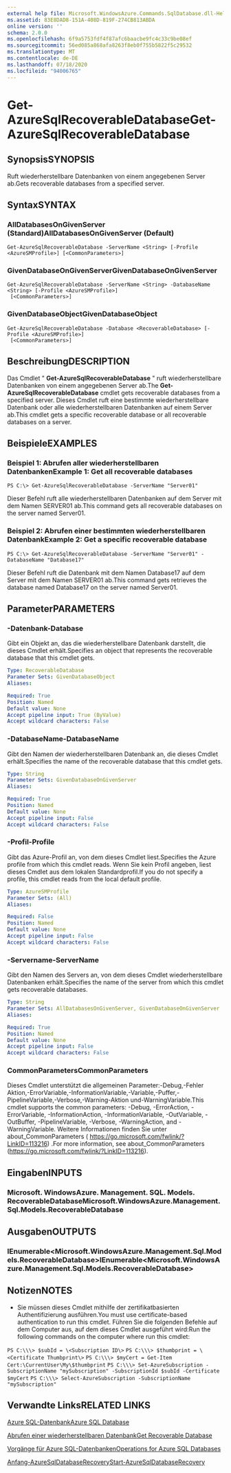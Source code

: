 ```yaml
---
external help file: Microsoft.WindowsAzure.Commands.SqlDatabase.dll-Help.xml
ms.assetid: 83E8DAD8-151A-408D-819F-274CB813ABDA
online version: ''
schema: 2.0.0
ms.openlocfilehash: 6f9a5753fdf4f87afc6baacbe9fc4c33c9be08ef
ms.sourcegitcommit: 56ed085a868afa8263f8eb0f755b5822f5c29532
ms.translationtype: MT
ms.contentlocale: de-DE
ms.lasthandoff: 07/18/2020
ms.locfileid: "94006765"
---
```

# <span data-ttu-id="5265f-101">Get-AzureSqlRecoverableDatabase</span><span class="sxs-lookup"><span data-stu-id="5265f-101">Get-AzureSqlRecoverableDatabase</span></span>

## <span data-ttu-id="5265f-102">Synopsis</span><span class="sxs-lookup"><span data-stu-id="5265f-102">SYNOPSIS</span></span>
<span data-ttu-id="5265f-103">Ruft wiederherstellbare Datenbanken von einem angegebenen Server ab.</span><span class="sxs-lookup"><span data-stu-id="5265f-103">Gets recoverable databases from a specified server.</span></span>

## <span data-ttu-id="5265f-104">Syntax</span><span class="sxs-lookup"><span data-stu-id="5265f-104">SYNTAX</span></span>

### <span data-ttu-id="5265f-105">AllDatabasesOnGivenServer (Standard)</span><span class="sxs-lookup"><span data-stu-id="5265f-105">AllDatabasesOnGivenServer (Default)</span></span>
```
Get-AzureSqlRecoverableDatabase -ServerName <String> [-Profile <AzureSMProfile>] [<CommonParameters>]
```

### <span data-ttu-id="5265f-106">GivenDatabaseOnGivenServer</span><span class="sxs-lookup"><span data-stu-id="5265f-106">GivenDatabaseOnGivenServer</span></span>
```
Get-AzureSqlRecoverableDatabase -ServerName <String> -DatabaseName <String> [-Profile <AzureSMProfile>]
 [<CommonParameters>]
```

### <span data-ttu-id="5265f-107">GivenDatabaseObject</span><span class="sxs-lookup"><span data-stu-id="5265f-107">GivenDatabaseObject</span></span>
```
Get-AzureSqlRecoverableDatabase -Database <RecoverableDatabase> [-Profile <AzureSMProfile>]
 [<CommonParameters>]
```

## <span data-ttu-id="5265f-108">Beschreibung</span><span class="sxs-lookup"><span data-stu-id="5265f-108">DESCRIPTION</span></span>
<span data-ttu-id="5265f-109">Das Cmdlet " **Get-AzureSqlRecoverableDatabase** " ruft wiederherstellbare Datenbanken von einem angegebenen Server ab.</span><span class="sxs-lookup"><span data-stu-id="5265f-109">The **Get-AzureSqlRecoverableDatabase** cmdlet gets recoverable databases from a specified server.</span></span>
<span data-ttu-id="5265f-110">Dieses Cmdlet ruft eine bestimmte wiederherstellbare Datenbank oder alle wiederherstellbaren Datenbanken auf einem Server ab.</span><span class="sxs-lookup"><span data-stu-id="5265f-110">This cmdlet gets a specific recoverable database or all recoverable databases on a server.</span></span>

## <span data-ttu-id="5265f-111">Beispiele</span><span class="sxs-lookup"><span data-stu-id="5265f-111">EXAMPLES</span></span>

### <span data-ttu-id="5265f-112">Beispiel 1: Abrufen aller wiederherstellbaren Datenbanken</span><span class="sxs-lookup"><span data-stu-id="5265f-112">Example 1: Get all recoverable databases</span></span>
```
PS C:\> Get-AzureSqlRecoverableDatabase -ServerName "Server01"
```

<span data-ttu-id="5265f-113">Dieser Befehl ruft alle wiederherstellbaren Datenbanken auf dem Server mit dem Namen SERVER01 ab.</span><span class="sxs-lookup"><span data-stu-id="5265f-113">This command gets all recoverable databases on the server named Server01.</span></span>

### <span data-ttu-id="5265f-114">Beispiel 2: Abrufen einer bestimmten wiederherstellbaren Datenbank</span><span class="sxs-lookup"><span data-stu-id="5265f-114">Example 2: Get a specific recoverable database</span></span>
```
PS C:\> Get-AzureSqlRecoverableDatabase -ServerName "Server01" -DatabaseName "Database17"
```

<span data-ttu-id="5265f-115">Dieser Befehl ruft die Datenbank mit dem Namen Database17 auf dem Server mit dem Namen SERVER01 ab.</span><span class="sxs-lookup"><span data-stu-id="5265f-115">This command gets retrieves the database named Database17 on the server named Server01.</span></span>

## <span data-ttu-id="5265f-116">Parameter</span><span class="sxs-lookup"><span data-stu-id="5265f-116">PARAMETERS</span></span>

### <span data-ttu-id="5265f-117">-Datenbank</span><span class="sxs-lookup"><span data-stu-id="5265f-117">-Database</span></span>
<span data-ttu-id="5265f-118">Gibt ein Objekt an, das die wiederherstellbare Datenbank darstellt, die dieses Cmdlet erhält.</span><span class="sxs-lookup"><span data-stu-id="5265f-118">Specifies an object that represents the recoverable database that this cmdlet gets.</span></span>

```yaml
Type: RecoverableDatabase
Parameter Sets: GivenDatabaseObject
Aliases: 

Required: True
Position: Named
Default value: None
Accept pipeline input: True (ByValue)
Accept wildcard characters: False
```

### <span data-ttu-id="5265f-119">-DatabaseName</span><span class="sxs-lookup"><span data-stu-id="5265f-119">-DatabaseName</span></span>
<span data-ttu-id="5265f-120">Gibt den Namen der wiederherstellbaren Datenbank an, die dieses Cmdlet erhält.</span><span class="sxs-lookup"><span data-stu-id="5265f-120">Specifies the name of the recoverable database that this cmdlet gets.</span></span>

```yaml
Type: String
Parameter Sets: GivenDatabaseOnGivenServer
Aliases: 

Required: True
Position: Named
Default value: None
Accept pipeline input: False
Accept wildcard characters: False
```

### <span data-ttu-id="5265f-121">-Profil</span><span class="sxs-lookup"><span data-stu-id="5265f-121">-Profile</span></span>
<span data-ttu-id="5265f-122">Gibt das Azure-Profil an, von dem dieses Cmdlet liest.</span><span class="sxs-lookup"><span data-stu-id="5265f-122">Specifies the Azure profile from which this cmdlet reads.</span></span>
<span data-ttu-id="5265f-123">Wenn Sie kein Profil angeben, liest dieses Cmdlet aus dem lokalen Standardprofil.</span><span class="sxs-lookup"><span data-stu-id="5265f-123">If you do not specify a profile, this cmdlet reads from the local default profile.</span></span>

```yaml
Type: AzureSMProfile
Parameter Sets: (All)
Aliases: 

Required: False
Position: Named
Default value: None
Accept pipeline input: False
Accept wildcard characters: False
```

### <span data-ttu-id="5265f-124">-Servername</span><span class="sxs-lookup"><span data-stu-id="5265f-124">-ServerName</span></span>
<span data-ttu-id="5265f-125">Gibt den Namen des Servers an, von dem dieses Cmdlet wiederherstellbare Datenbanken erhält.</span><span class="sxs-lookup"><span data-stu-id="5265f-125">Specifies the name of the server from which this cmdlet gets recoverable databases.</span></span>

```yaml
Type: String
Parameter Sets: AllDatabasesOnGivenServer, GivenDatabaseOnGivenServer
Aliases: 

Required: True
Position: Named
Default value: None
Accept pipeline input: False
Accept wildcard characters: False
```

### <span data-ttu-id="5265f-126">CommonParameters</span><span class="sxs-lookup"><span data-stu-id="5265f-126">CommonParameters</span></span>
<span data-ttu-id="5265f-127">Dieses Cmdlet unterstützt die allgemeinen Parameter:-Debug,-Fehler Aktion,-ErrorVariable,-InformationVariable,-Variable,-Puffer,-PipelineVariable,-Verbose,-Warning-Aktion und-WarningVariable.</span><span class="sxs-lookup"><span data-stu-id="5265f-127">This cmdlet supports the common parameters: -Debug, -ErrorAction, -ErrorVariable, -InformationAction, -InformationVariable, -OutVariable, -OutBuffer, -PipelineVariable, -Verbose, -WarningAction, and -WarningVariable.</span></span> <span data-ttu-id="5265f-128">Weitere Informationen finden Sie unter about_CommonParameters ( https://go.microsoft.com/fwlink/?LinkID=113216) .</span><span class="sxs-lookup"><span data-stu-id="5265f-128">For more information, see about_CommonParameters (https://go.microsoft.com/fwlink/?LinkID=113216).</span></span>

## <span data-ttu-id="5265f-129">Eingaben</span><span class="sxs-lookup"><span data-stu-id="5265f-129">INPUTS</span></span>

### <span data-ttu-id="5265f-130">Microsoft. WindowsAzure. Management. SQL. Models. RecoverableDatabase</span><span class="sxs-lookup"><span data-stu-id="5265f-130">Microsoft.WindowsAzure.Management.Sql.Models.RecoverableDatabase</span></span>

## <span data-ttu-id="5265f-131">Ausgaben</span><span class="sxs-lookup"><span data-stu-id="5265f-131">OUTPUTS</span></span>

### <span data-ttu-id="5265f-132">IEnumerable\<Microsoft.WindowsAzure.Management.Sql.Models.RecoverableDatabase\></span><span class="sxs-lookup"><span data-stu-id="5265f-132">IEnumerable\<Microsoft.WindowsAzure.Management.Sql.Models.RecoverableDatabase\></span></span>

## <span data-ttu-id="5265f-133">Notizen</span><span class="sxs-lookup"><span data-stu-id="5265f-133">NOTES</span></span>
* <span data-ttu-id="5265f-134">Sie müssen dieses Cmdlet mithilfe der zertifikatbasierten Authentifizierung ausführen.</span><span class="sxs-lookup"><span data-stu-id="5265f-134">You must use certificate-based authentication to run this cmdlet.</span></span> <span data-ttu-id="5265f-135">Führen Sie die folgenden Befehle auf dem Computer aus, auf dem dieses Cmdlet ausgeführt wird:</span><span class="sxs-lookup"><span data-stu-id="5265f-135">Run the following commands on the computer where run this cmdlet:</span></span> 

`PS C:\\\> $subId = \<Subscription ID\>`
`PS C:\\\> $thumbprint = \<Certificate Thumbprint\>`
`PS C:\\\> $myCert = Get-Item Cert:\CurrentUser\My\$thumbprint`
`PS C:\\\> Set-AzureSubscription -SubscriptionName "mySubscription" -SubscriptionId $subId -Certificate $myCert`
`PS C:\\\> Select-AzureSubscription -SubscriptionName "mySubscription"`

## <span data-ttu-id="5265f-136">Verwandte Links</span><span class="sxs-lookup"><span data-stu-id="5265f-136">RELATED LINKS</span></span>

[<span data-ttu-id="5265f-137">Azure SQL-Datenbank</span><span class="sxs-lookup"><span data-stu-id="5265f-137">Azure SQL Database</span></span>](https://azure.microsoft.com/en-us/services/sql-database/)

[<span data-ttu-id="5265f-138">Abrufen einer wiederherstellbaren Datenbank</span><span class="sxs-lookup"><span data-stu-id="5265f-138">Get Recoverable Database</span></span>](https://msdn.microsoft.com/en-us/library/azure/dn800985.aspx)

[<span data-ttu-id="5265f-139">Vorgänge für Azure SQL-Datenbanken</span><span class="sxs-lookup"><span data-stu-id="5265f-139">Operations for Azure SQL Databases</span></span>](https://msdn.microsoft.com/en-us/library/azure/dn505719.aspx)

[<span data-ttu-id="5265f-140">Anfang-AzureSqlDatabaseRecovery</span><span class="sxs-lookup"><span data-stu-id="5265f-140">Start-AzureSqlDatabaseRecovery</span></span>](./Start-AzureSqlDatabaseRecovery.md)


